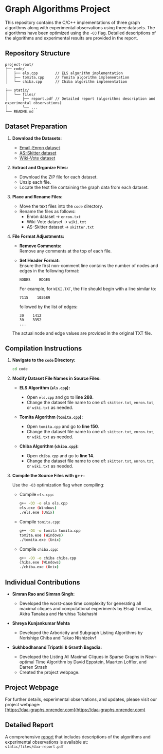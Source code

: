 # Graph Algorithms Project

This repository contains the C/C++ implementations of three graph algorithms along with experimental observations using three datasets. The algorithms have been optimized using the `-O3` flag. Detailed descriptions of the algorithms and experimental results are provided in the report.

## Repository Structure

```
project-root/
├── code/
│   ├── els.cpp        // ELS algorithm implementation
│   ├── tomita.cpp     // Tomita algorithm implementation
│   └── chiba.cpp      // Chiba algorithm implementation

├── static/
│   └── files/
│       ├── report.pdf // Detailed report (algorithms description and experimental observations)
│       └── ...    
└── README.md
```

## Dataset Preparation

1. **Download the Datasets:**

   - [Email-Enron dataset](https://snap.stanford.edu/data/email-Enron.html)
   - [AS-Skitter dataset](https://snap.stanford.edu/data/as-Skitter.html)
   - [Wiki-Vote dataset](https://snap.stanford.edu/data/wiki-Vote.html)

2. **Extract and Organize Files:**

   - Download the ZIP file for each dataset.
   - Unzip each file.
   - Locate the text file containing the graph data from each dataset.

3. **Place and Rename Files:**

   - Move the text files into the `code` directory.
   - Rename the files as follows:
     - Enron dataset → `enron.txt`
     - Wiki-Vote dataset → `wiki.txt`
     - AS-Skitter dataset → `skitter.txt`

4. **File Format Adjustments:**

   - **Remove Comments:**  
     Remove any comments at the top of each file.
     
   - **Set Header Format:**  
     Ensure the first non-comment line contains the number of nodes and edges in the following format:
     ```
     NODES    EDGES
     ```
     For example, for `WIKI.TXT`, the file should begin with a line similar to:
     ```
     7115    103689
     ```
     followed by the list of edges:
     ```
     30    1412
     30    3352
     ...
     ```
    The actual node and edge values are provided in the original TXT file.

## Compilation Instructions

1. **Navigate to the `code` Directory:**

   ```bash
   cd code
   ```

2. **Modify Dataset File Names in Source Files:**

   - **ELS Algorithm (`els.cpp`):**
     - Open `els.cpp` and go to **line 288**.
     - Change the dataset file name to one of: `skitter.txt`, `enron.txt`, or `wiki.txt` as needed.
     
   - **Tomita Algorithm (`tomita.cpp`):**
     - Open `tomita.cpp` and go to **line 150**.
     - Change the dataset file name to one of: `skitter.txt`, `enron.txt`, or `wiki.txt` as needed.
     
   - **Chiba Algorithm (`chiba.cpp`):**
     - Open `chiba.cpp` and go to **line 14**.
     - Change the dataset file name to one of: `skitter.txt`, `enron.txt`, or `wiki.txt` as needed.

3. **Compile the Source Files with g++:**

   Use the `-O3` optimization flag when compiling:

   - Compile `els.cpp`:
     ```bash
     g++ -O3 -o els els.cpp
     els.exe (Windows)
     ./els.exe (Unix)
     ```
   - Compile `tomita.cpp`:
     ```bash
     g++ -O3 -o tomita tomita.cpp
     tomita.exe (Windows)
     ./tomita.exe (Unix)
     ```
   - Compile `chiba.cpp`:
     ```bash
     g++ -O3 -o chiba chiba.cpp
     chiba.exe (Windows)
     ./chiba.exe (Unix)
     ```


## Individual Contributions

- **Simran Rao and Simran Singh:**  
  - Developed the worst-case time complexity for generating all maximal cliques and computational experiments by Etsuji Tomitaa, Akira Tanakaa and Haruhisa Takahashi

- **Shreya Kunjankumar Mehta**  
  - Developed the Arboricity and Subgraph Listing Algorithms by Norishige Chiba and Takao Nishizekvf

- **Sukhbodhanand Tripathi & Granth Bagadia:**  
  - Developed the Listing All Maximal Cliques in Sparse Graphs in Near-optimal Time Algorithm by David Eppstein, Maarten Loffler, and Darren Strash
  - Created the project webpage.
  
## Project Webpage

For further details, experimental observations, and updates, please visit our project webpage:  
[https://daa-graphs.onrender.com](https://daa-graphs.onrender.com)

## Detailed Report

A comprehensive [report](https://github.com/granth23/DAA-Graphs/blob/main/static/files/daa-report.pdf) that includes descriptions of the algorithms and experimental observations is available at:  
`static/files/daa-report.pdf`
